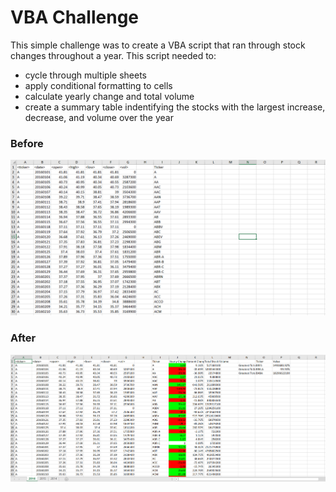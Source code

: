 # VBA Challenge

This simple challenge was to create a VBA script that ran through stock changes throughout a year. This script needed to:

+ cycle through multiple sheets
+ apply conditional formatting to cells
+ calculate yearly change and total volume
+ create a summary table indentifying the stocks with the largest increase, decrease, and volume over the year

### Before
<img src="Images/Before.PNG" alt="before" width="700"/>

### After
<img src="Images/2016 Snapshot.PNG" alt="before" width="700"/>
